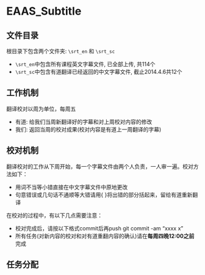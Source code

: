 EAAS_Subtitle
=============

文件目录
-------------

根目录下包含两个文件夹: ```\srt_en``` 和 ```\srt_sc```
* ```\srt_en```中包含所有课程英文字幕文件, 已全部上传, 共114个
* ```\srt_sc```中包含有道翻译已经返回的中文字幕文件, 截止2014.4.6共12个

工作机制
-------------

翻译校对以周为单位，每周五
* 有道: 给我们当周新翻译好的字幕和对上周校对内容的修改
* 我们: 返回当周的校对成果(校对内容是有道上一周翻译的字幕)

校对机制
-------------

翻译校对的工作从下周开始，每一个字幕文件由两个人负责，一人审一遍。校对方法如下：

* 用词不当等小错直接在中文字幕文件中原地更改
* 句意错误或几句话不通顺等大错请用{ }将出错的部分括起来，留给有道重新翻译

在校对的过程中，有以下几点需要注意：

* 校对完成后，请按以下格式commit后再push
	git commit -am “xxxx x”
* 所有任务(对新内容的校对和对有道重翻内容的确认)请在**每周四晚12:00之前**完成

任务分配
--------------


